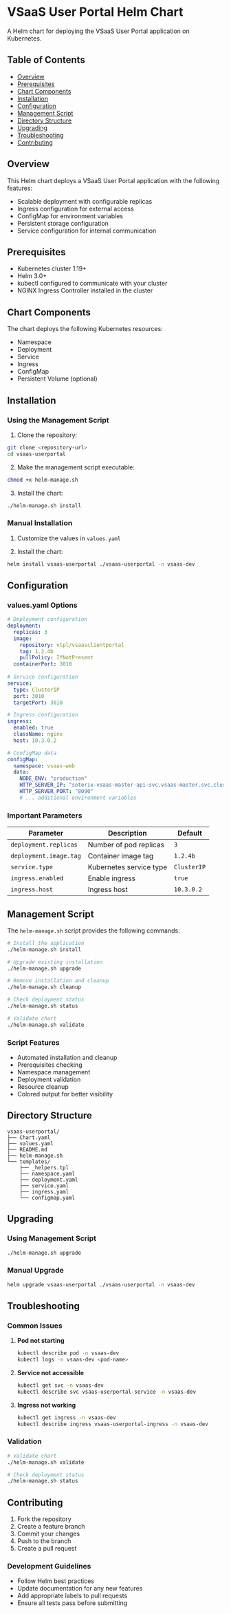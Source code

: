 # VSaaS User Portal Helm Chart

A Helm chart for deploying the VSaaS User Portal application on Kubernetes.

## Table of Contents
- [Overview](#overview)
- [Prerequisites](#prerequisites)
- [Chart Components](#chart-components)
- [Installation](#installation)
- [Configuration](#configuration)
- [Management Script](#management-script)
- [Directory Structure](#directory-structure)
- [Upgrading](#upgrading)
- [Troubleshooting](#troubleshooting)
- [Contributing](#contributing)

## Overview

This Helm chart deploys a VSaaS User Portal application with the following features:
- Scalable deployment with configurable replicas
- Ingress configuration for external access
- ConfigMap for environment variables
- Persistent storage configuration
- Service configuration for internal communication

## Prerequisites

- Kubernetes cluster 1.19+
- Helm 3.0+
- kubectl configured to communicate with your cluster
- NGINX Ingress Controller installed in the cluster

## Chart Components

The chart deploys the following Kubernetes resources:
- Namespace
- Deployment
- Service
- Ingress
- ConfigMap
- Persistent Volume (optional)

## Installation

### Using the Management Script

1. Clone the repository:
```bash
git clone <repository-url>
cd vsaas-userportal
```

2. Make the management script executable:
```bash
chmod +x helm-manage.sh
```

3. Install the chart:
```bash
./helm-manage.sh install
```

### Manual Installation

1. Customize the values in `values.yaml`

2. Install the chart:
```bash
helm install vsaas-userportal ./vsaas-userportal -n vsaas-dev
```

## Configuration

### values.yaml Options

```yaml
# Deployment configuration
deployment:
  replicas: 3
  image:
    repository: vtpl/vsaasclientportal
    tag: 1.2.4b
    pullPolicy: IfNotPresent
  containerPort: 3010
  
# Service configuration
service:
  type: ClusterIP
  port: 3010
  targetPort: 3010

# Ingress configuration
ingress:
  enabled: true
  className: nginx
  host: 10.3.0.2

# ConfigMap data
configMap:
  namespace: vsaas-web
  data:
    NODE_ENV: "production"
    HTTP_SERVER_IP: "soterix-vsaas-master-api-svc.vsaas-master.svc.cluster.local"
    HTTP_SERVER_PORT: "8090"
    # ... additional environment variables
```

### Important Parameters

| Parameter | Description | Default |
|-----------|-------------|---------|
| `deployment.replicas` | Number of pod replicas | `3` |
| `deployment.image.tag` | Container image tag | `1.2.4b` |
| `service.type` | Kubernetes service type | `ClusterIP` |
| `ingress.enabled` | Enable ingress | `true` |
| `ingress.host` | Ingress host | `10.3.0.2` |

## Management Script

The `helm-manage.sh` script provides the following commands:

```bash
# Install the application
./helm-manage.sh install

# Upgrade existing installation
./helm-manage.sh upgrade

# Remove installation and cleanup
./helm-manage.sh cleanup

# Check deployment status
./helm-manage.sh status

# Validate chart
./helm-manage.sh validate
```

### Script Features
- Automated installation and cleanup
- Prerequisites checking
- Namespace management
- Deployment validation
- Resource cleanup
- Colored output for better visibility

## Directory Structure

```
vsaas-userportal/
├── Chart.yaml
├── values.yaml
├── README.md
├── helm-manage.sh
└── templates/
    ├── _helpers.tpl
    ├── namespace.yaml
    ├── deployment.yaml
    ├── service.yaml
    ├── ingress.yaml
    └── configmap.yaml
```

## Upgrading

### Using Management Script
```bash
./helm-manage.sh upgrade
```

### Manual Upgrade
```bash
helm upgrade vsaas-userportal ./vsaas-userportal -n vsaas-dev
```

## Troubleshooting

### Common Issues

1. **Pod not starting**
   ```bash
   kubectl describe pod -n vsaas-dev
   kubectl logs -n vsaas-dev <pod-name>
   ```

2. **Service not accessible**
   ```bash
   kubectl get svc -n vsaas-dev
   kubectl describe svc vsaas-userportal-service -n vsaas-dev
   ```

3. **Ingress not working**
   ```bash
   kubectl get ingress -n vsaas-dev
   kubectl describe ingress vsaas-userportal-ingress -n vsaas-dev
   ```

### Validation
```bash
# Validate chart
./helm-manage.sh validate

# Check deployment status
./helm-manage.sh status
```

## Contributing

1. Fork the repository
2. Create a feature branch
3. Commit your changes
4. Push to the branch
5. Create a pull request

### Development Guidelines

- Follow Helm best practices
- Update documentation for any new features
- Add appropriate labels to pull requests
- Ensure all tests pass before submitting